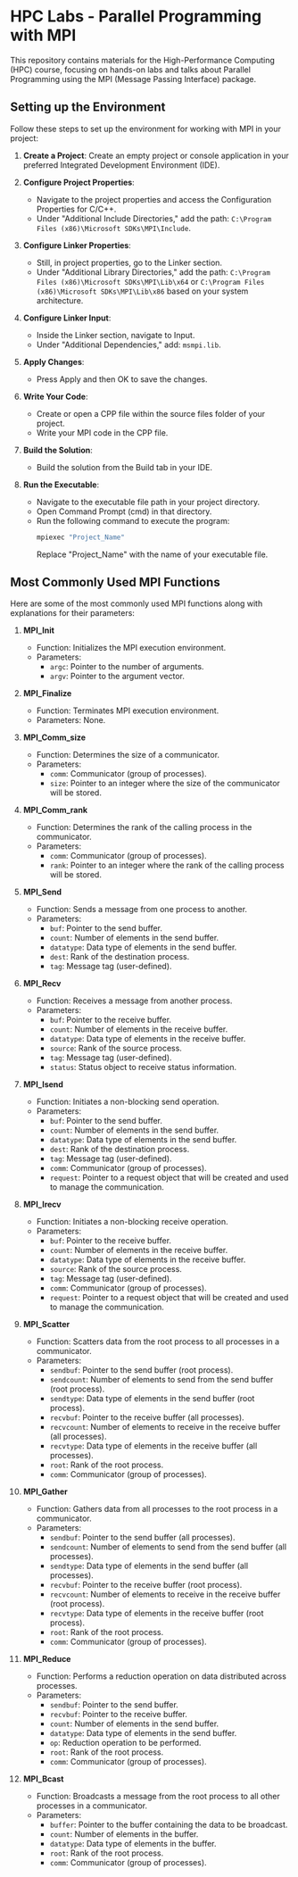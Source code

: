 # HPC Labs - Parallel Programming with MPI

This repository contains materials for the High-Performance Computing (HPC) course, focusing on hands-on labs and talks about Parallel Programming using the MPI (Message Passing Interface) package.

## Setting up the Environment

Follow these steps to set up the environment for working with MPI in your project:

1. **Create a Project**: Create an empty project or console application in your preferred Integrated Development Environment (IDE).

2. **Configure Project Properties**:

   - Navigate to the project properties and access the Configuration Properties for C/C++.
   - Under "Additional Include Directories," add the path: `C:\Program Files (x86)\Microsoft SDKs\MPI\Include`.

3. **Configure Linker Properties**:

   - Still, in project properties, go to the Linker section.
   - Under "Additional Library Directories," add the path: `C:\Program Files (x86)\Microsoft SDKs\MPI\Lib\x64` or `C:\Program Files (x86)\Microsoft SDKs\MPI\Lib\x86` based on your system architecture.

4. **Configure Linker Input**:

   - Inside the Linker section, navigate to Input.
   - Under "Additional Dependencies," add: `msmpi.lib`.

5. **Apply Changes**:

   - Press Apply and then OK to save the changes.

6. **Write Your Code**:

   - Create or open a CPP file within the source files folder of your project.
   - Write your MPI code in the CPP file.

7. **Build the Solution**:

   - Build the solution from the Build tab in your IDE.

8. **Run the Executable**:
   - Navigate to the executable file path in your project directory.
   - Open Command Prompt (cmd) in that directory.
   - Run the following command to execute the program:
     ```bash
     mpiexec "Project_Name"
     ```
     Replace "Project_Name" with the name of your executable file.

## Most Commonly Used MPI Functions

Here are some of the most commonly used MPI functions along with explanations for their parameters:

1. **MPI_Init**

   - Function: Initializes the MPI execution environment.
   - Parameters:
     - `argc`: Pointer to the number of arguments.
     - `argv`: Pointer to the argument vector.

2. **MPI_Finalize**

   - Function: Terminates MPI execution environment.
   - Parameters: None.

3. **MPI_Comm_size**

   - Function: Determines the size of a communicator.
   - Parameters:
     - `comm`: Communicator (group of processes).
     - `size`: Pointer to an integer where the size of the communicator will be stored.

4. **MPI_Comm_rank**

   - Function: Determines the rank of the calling process in the communicator.
   - Parameters:
     - `comm`: Communicator (group of processes).
     - `rank`: Pointer to an integer where the rank of the calling process will be stored.

5. **MPI_Send**

   - Function: Sends a message from one process to another.
   - Parameters:
     - `buf`: Pointer to the send buffer.
     - `count`: Number of elements in the send buffer.
     - `datatype`: Data type of elements in the send buffer.
     - `dest`: Rank of the destination process.
     - `tag`: Message tag (user-defined).

6. **MPI_Recv**

   - Function: Receives a message from another process.
   - Parameters:
     - `buf`: Pointer to the receive buffer.
     - `count`: Number of elements in the receive buffer.
     - `datatype`: Data type of elements in the receive buffer.
     - `source`: Rank of the source process.
     - `tag`: Message tag (user-defined).
     - `status`: Status object to receive status information.

7. **MPI_Isend**

   - Function: Initiates a non-blocking send operation.
   - Parameters:
     - `buf`: Pointer to the send buffer.
     - `count`: Number of elements in the send buffer.
     - `datatype`: Data type of elements in the send buffer.
     - `dest`: Rank of the destination process.
     - `tag`: Message tag (user-defined).
     - `comm`: Communicator (group of processes).
     - `request`: Pointer to a request object that will be created and used to manage the communication.

8. **MPI_Irecv**

   - Function: Initiates a non-blocking receive operation.
   - Parameters:
     - `buf`: Pointer to the receive buffer.
     - `count`: Number of elements in the receive buffer.
     - `datatype`: Data type of elements in the receive buffer.
     - `source`: Rank of the source process.
     - `tag`: Message tag (user-defined).
     - `comm`: Communicator (group of processes).
     - `request`: Pointer to a request object that will be created and used to manage the communication.

9. **MPI_Scatter**

   - Function: Scatters data from the root process to all processes in a communicator.
   - Parameters:
     - `sendbuf`: Pointer to the send buffer (root process).
     - `sendcount`: Number of elements to send from the send buffer (root process).
     - `sendtype`: Data type of elements in the send buffer (root process).
     - `recvbuf`: Pointer to the receive buffer (all processes).
     - `recvcount`: Number of elements to receive in the receive buffer (all processes).
     - `recvtype`: Data type of elements in the receive buffer (all processes).
     - `root`: Rank of the root process.
     - `comm`: Communicator (group of processes).

10. **MPI_Gather**

    - Function: Gathers data from all processes to the root process in a communicator.
    - Parameters:
      - `sendbuf`: Pointer to the send buffer (all processes).
      - `sendcount`: Number of elements to send from the send buffer (all processes).
      - `sendtype`: Data type of elements in the send buffer (all processes).
      - `recvbuf`: Pointer to the receive buffer (root process).
      - `recvcount`: Number of elements to receive in the receive buffer (root process).
      - `recvtype`: Data type of elements in the receive buffer (root process).
      - `root`: Rank of the root process.
      - `comm`: Communicator (group of processes).

11. **MPI_Reduce**

    - Function: Performs a reduction operation on data distributed across processes.
    - Parameters:
      - `sendbuf`: Pointer to the send buffer.
      - `recvbuf`: Pointer to the receive buffer.
      - `count`: Number of elements in the send buffer.
      - `datatype`: Data type of elements in the send buffer.
      - `op`: Reduction operation to be performed.
      - `root`: Rank of the root process.
      - `comm`: Communicator (group of processes).

12. **MPI_Bcast**

    - Function: Broadcasts a message from the root process to all other processes in a communicator.
    - Parameters:
      - `buffer`: Pointer to the buffer containing the data to be broadcast.
      - `count`: Number of elements in the buffer.
      - `datatype`: Data type of elements in the buffer.
      - `root`: Rank of the root process.
      - `comm`: Communicator (group of processes).

